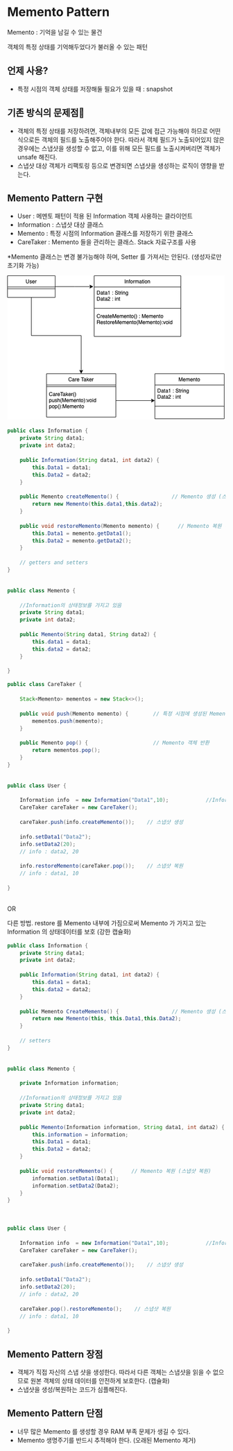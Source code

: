 # Memento Pattern
Memento : 기억을 남길 수 있는 물건

객체의 특정 상태를 기억해두었다가 불러올 수 있는 패턴


## 언제 사용?
- 특정 시점의 객체 상태를 저장해둘 필요가 있을 때 : snapshot



## 기존 방식의 문제점
- 객체의 특정 상태를 저장하려면, 객체내부의 모든 값에 접근 가능해야 하므로 어떤식으로든 객체의 필드를 노출해주어야 한다.
   따라서 객체 필드가 노출되어있지 않은 경우에는 스냅샷을 생성할 수 없고,
   이를 위해 모든 필드를 노출시켜버리면 객체가 unsafe 해진다.
- 스냅샷 대상 객체가 리팩토링 등으로 변경되면 스냅샷을 생성하는 로직이 영향을 받는다.

## Memento Pattern 구현

- User : 메멘토 패턴이 적용 된 Information 객체 사용하는 클라이언트 
- Information : 스냅샷 대상 클래스
- Memento : 특정 시점의 Information 클래스를 저장하기 위한 클래스
- CareTaker : Memento 들을 관리하는 클래스. Stack 자료구조를 사용

*Memento 클래스는 변경 불가능해야 하며, Setter 를 가져서는 안된다. (생성자로만 초기화 가능)

![uml](../../resource/behavioral-patterns/memento01.png)



```java
public class Information {
    private String data1;                            
    private int data2;                          

    public Information(String data1, int data2) {
        this.Data1 = data1;
        this.Data2 = data2;
    }

    public Memento createMemento() {                 // Memento 생성 (스냅샷 저장) 
        return new Memento(this.data1,this.data2);
    }

    public void restoreMemento(Memento memento) {      // Memento 복원 (스냅샷 복원)
        this.Data1 = memento.getData1();
        this.Data2 = memento.getData2(); 
    }

    // getters and setters
}
```

```java

public class Memento {
    
    //Information의 상태정보를 가지고 있음
    private String data1;
    private int data2;

    public Memento(String data1, String data2) {
        this.data1 = data1;
        this.data2 = data2;
    }

}
```

```java
public class CareTaker {
    
    Stack<Memento> mementos = new Stack<>();
    
    public void push(Memento memento) {        // 특정 시점에 생성된 Memento를 Push
        mementos.push(memento);
    }

    public Memento pop() {                     // Memento 객체 반환
        return mementos.pop();
    }
}
```

```java

public class User {

    Information info  = new Information("Data1",10);            //Information 객체 생성
    CareTaker careTaker = new CareTaker();  
    
    careTaker.push(info.createMemento());    // 스냅샷 생성

    info.setData1("Data2");
    info.setData2(20);
    // info : data2, 20

    info.restoreMemento(careTaker.pop());    // 스냅샷 복원 
    // info : data1, 10

}
        

```


OR

다른 방법.
restore 를 Memento 내부에 가짐으로써 Memento 가 가지고 있는 Information 의 상태데이터를 보호 (강한 캡슐화)



```java
public class Information {
    private String data1;                            
    private int data2;                          

    public Information(String data1, int data2) {
        this.data1 = data1;
        this.data2 = data2;
    }

    public Memento CreateMemento() {                 // Memento 생성 (스냅샷 저장) 
        return new Memento(this, this.Data1,this.Data2);
    }

    // setters 
}
```

```java

public class Memento {
    
    private Information information;

    //Information의 상태정보를 가지고 있음
    private String data1;
    private int data2;

    public Memento(Information information, String data1, int data2) {
        this.information = information;
        this.Data1 = data1;
        this.Data2 = data2;
    }

    public void restoreMemento() {      // Memento 복원 (스냅샷 복원)
        information.setData1(Data1);
        information.setData2(Data2);
    }
}
```

```java


public class User {

    Information info  = new Information("Data1",10);            //Information 객체 생성
    CareTaker careTaker = new CareTaker();  
    
    careTaker.push(info.createMemento());    // 스냅샷 생성

    info.setData1("Data2");
    info.setData2(20);
    // info : data2, 20

    careTaker.pop().restoreMemento();    // 스냅샷 복원 
    // info : data1, 10

}

```




## Memento Pattern 장점
- 객체가 직접 자신의 스냅 샷을 생성한다. 따라서 다른 객체는 스냅샷을 읽을 수 없으므로 원본 객체의 상태 데이터를 안전하게 보호한다. (캡슐화)
- 스냅샷을 생성/복원하는 코드가 심플해진다.


## Memento Pattern 단점
- 너무 많은 Memento 를 생성할 경우 RAM 부족 문제가 생길 수 있다.
- Memento 생명주기를 반드시 추적해야 한다. (오래된 Memento 제거)
